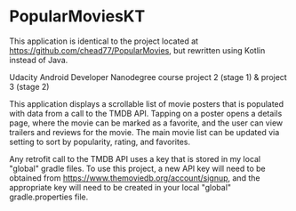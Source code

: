 # PopularMoviesKT
This application is identical to the project located at https://github.com/chead77/PopularMovies, but rewritten using Kotlin instead of Java.

Udacity Android Developer Nanodegree course project 2 (stage 1) & project 3 (stage 2)

This application displays a scrollable list of movie posters that is populated with data from a call to the TMDB API. Tapping on a poster opens a details page, where the movie can be marked as a favorite, and the user can view trailers and reviews for the movie. The main movie list can be updated via setting to sort by popularity, rating, and favorites.

Any retrofit call to the TMDB API uses a key that is stored in my local "global" gradle files. To use this project, a new
API key will need to be obtained from https://www.themoviedb.org/account/signup, and the appropriate
key will need to be created in your local "global" gradle.properties file.

